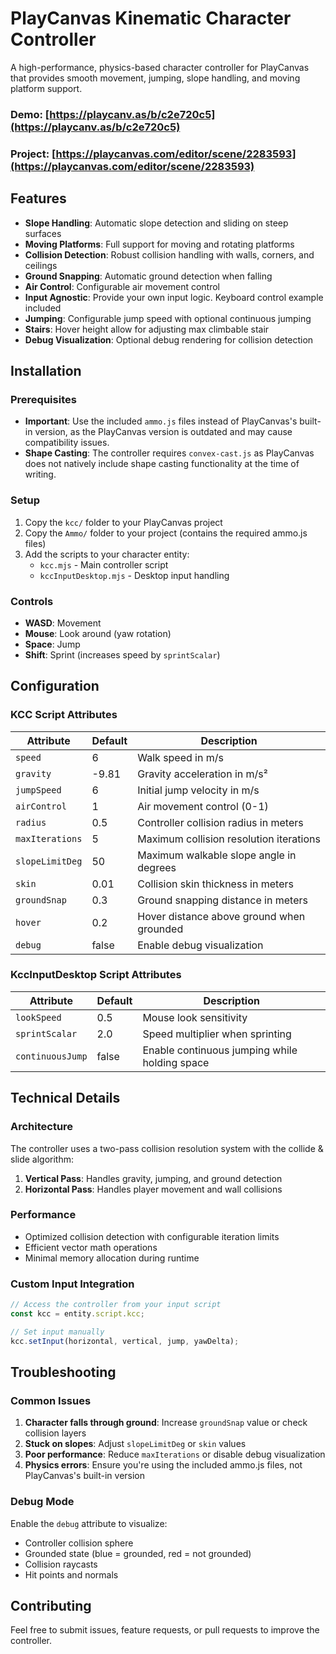 # PlayCanvas Kinematic Character Controller

A high-performance, physics-based character controller for PlayCanvas that provides smooth movement, jumping, slope handling, and moving platform support.

### Demo: [https://playcanv.as/b/c2e720c5](https://playcanv.as/b/c2e720c5)
### Project: [https://playcanvas.com/editor/scene/2283593](https://playcanvas.com/editor/scene/2283593)


## Features

- **Slope Handling**: Automatic slope detection and sliding on steep surfaces
- **Moving Platforms**: Full support for moving and rotating platforms
- **Collision Detection**: Robust collision handling with walls, corners, and ceilings
- **Ground Snapping**: Automatic ground detection when falling
- **Air Control**: Configurable air movement control
- **Input Agnostic**: Provide your own input logic. Keyboard control example included
- **Jumping**: Configurable jump speed with optional continuous jumping
- **Stairs**: Hover height allow for adjusting max climbable stair
- **Debug Visualization**: Optional debug rendering for collision detection

## Installation

### Prerequisites

- **Important**: Use the included `ammo.js` files instead of PlayCanvas's built-in version, as the PlayCanvas version is outdated and may cause compatibility issues.
- **Shape Casting**: The controller requires `convex-cast.js` as PlayCanvas does not natively include shape casting functionality at the time of writing.

### Setup

1. Copy the `kcc/` folder to your PlayCanvas project
2. Copy the `Ammo/` folder to your project (contains the required ammo.js files)
3. Add the scripts to your character entity:
   - `kcc.mjs` - Main controller script
   - `kccInputDesktop.mjs` - Desktop input handling

### Controls

- **WASD**: Movement
- **Mouse**: Look around (yaw rotation)
- **Space**: Jump
- **Shift**: Sprint (increases speed by `sprintScalar`)

## Configuration

### KCC Script Attributes

| Attribute | Default | Description |
|-----------|---------|-------------|
| `speed` | 6 | Walk speed in m/s |
| `gravity` | -9.81 | Gravity acceleration in m/s² |
| `jumpSpeed` | 6 | Initial jump velocity in m/s |
| `airControl` | 1 | Air movement control (0-1) |
| `radius` | 0.5 | Controller collision radius in meters |
| `maxIterations` | 5 | Maximum collision resolution iterations |
| `slopeLimitDeg` | 50 | Maximum walkable slope angle in degrees |
| `skin` | 0.01 | Collision skin thickness in meters |
| `groundSnap` | 0.3 | Ground snapping distance in meters |
| `hover` | 0.2 | Hover distance above ground when grounded |
| `debug` | false | Enable debug visualization |

### KccInputDesktop Script Attributes

| Attribute | Default | Description |
|-----------|---------|-------------|
| `lookSpeed` | 0.5 | Mouse look sensitivity |
| `sprintScalar` | 2.0 | Speed multiplier when sprinting |
| `continuousJump` | false | Enable continuous jumping while holding space |

## Technical Details

### Architecture

The controller uses a two-pass collision resolution system with the collide & slide algorithm:

1. **Vertical Pass**: Handles gravity, jumping, and ground detection
2. **Horizontal Pass**: Handles player movement and wall collisions

### Performance

- Optimized collision detection with configurable iteration limits
- Efficient vector math operations
- Minimal memory allocation during runtime



### Custom Input Integration

```javascript
// Access the controller from your input script
const kcc = entity.script.kcc;

// Set input manually
kcc.setInput(horizontal, vertical, jump, yawDelta);
```

## Troubleshooting

### Common Issues

1. **Character falls through ground**: Increase `groundSnap` value or check collision layers
2. **Stuck on slopes**: Adjust `slopeLimitDeg` or `skin` values
3. **Poor performance**: Reduce `maxIterations` or disable debug visualization
4. **Physics errors**: Ensure you're using the included ammo.js files, not PlayCanvas's built-in version

### Debug Mode

Enable the `debug` attribute to visualize:
- Controller collision sphere
- Grounded state (blue = grounded, red = not grounded)
- Collision raycasts
- Hit points and normals

## Contributing

Feel free to submit issues, feature requests, or pull requests to improve the controller.

